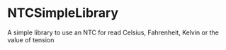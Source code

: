 # NTCSimpleLibrary
A simple library to use an NTC for read Celsius, Fahrenheit, Kelvin or the value of tension
